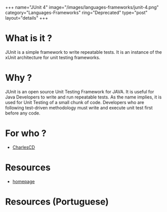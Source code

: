+++
name="JUnit 4"
image="/images/languages-frameworks/junit-4.png"
category="Languages-Frameworks"
ring="Deprecated"
type="post"
layout="details"
+++

# What is it ?
JUnit is a simple framework to write repeatable tests. It is an instance of the xUnit architecture for unit testing frameworks.


# Why ?

JUnit is an open source Unit Testing Framework for JAVA. It is useful for Java Developers to write and run repeatable tests. As the name implies, it is used for Unit Testing of a small chunk of code. Developers who are following test-driven methodology must write and execute unit test first before any code.


# For who ?
* [CharlesCD](https://charlescd.io/)

# Resources
* [homepage](https://junit.org/junit4/)


# Resources (Portuguese)

